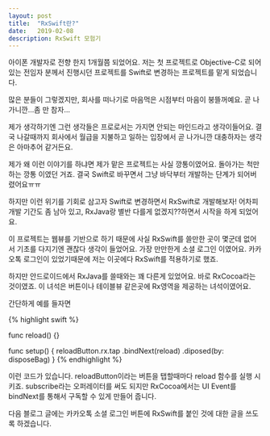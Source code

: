 ```yaml
---
layout: post
title:  "RxSwift란?"
date:   2019-02-08
description: RxSwift 모험기
---
```


 아이폰 개발자로 전향 한지 1개월쯤 되었어요.
저는 첫 프로젝트로 Objective-C로 되어있는 전임자 분께서 진행시던 프로젝트를 Swift로 변경하는 프로젝트를 맡게 되었습니다.

많은 분들이 그렇겠지만, 회사를 떠나기로 마음먹은 시점부터 마음이 붕뜰꺼예요.
곧 나가니깐...좀 만 참자...

제가 생각하기엔 그런 생각들은 프로로서는 가지면 안되는 마인드라고 생각이들어요.
결국 나갈때까지 회사에서 월급을 지불하고 일하는 입장에서 곧 나가니깐 대충하자는 생각은 아마추어 같거든요.

제가 왜 이런 이야기를 하냐면 제가 맡은 프로젝트는 사실 깡통이였어요.
돌아가는 척만 하는 깡통 이였던 거죠.
결국 Swift로 바꾸면서 그냥 바닥부터 개발하는 단계가 되어버렸어요ㅠㅠ

하지만 이런 위기를 기회로 삼고자 Swift로 변경하면서 RxSwift로 개발해보자!
어차피 개발 기간도 좀 남아 있고, RxJava랑 별반 다를게 없겠지??하면서 시작을 하게 되었어요.
 
이 프로젝트는 웹뷰를 기반으로 하기 때문에 사실 RxSwift를 쓸만한 곳이 몇군데 없어서 기초를 다지기엔 괜찮다 생각이 들었어요.
가장 만만한게 소셜 로그인 이였어요.
카카오톡 로그인이 있었기때문에 저는 이곳에다 RxSwift를 적용하기로 했죠.

하지만 안드로이드에서 RxJava를 쓸때와는 꽤 다른게 있었어요.
바로 RxCocoa라는 것이였죠.
이 녀석은 버튼이나 테이블뷰 같은곳에 Rx영역을 제공하는 녀석이였어요.

간단하게 예를 들자면

{% highlight swift %}

func reload() {}

func setup() {
  reloadButton.rx.tap
    .bindNext(reload)
    .diposed(by: disposeBag)
}
{% endhighlight %}

이런 코드가 있습니다. reloadButton이라는 버튼을 탭할때마다 reload 함수를 실행 시키죠.
subscribe라는 오퍼레이터를 써도 되지만 RxCocoa에서는 UI Event를 bindNext를 통해서 구독할 수 있게 만들어 줍니다.

다음 블로그 글에는 카카오톡 소셜 로그인 버튼에 RxSwift를 붙인 것에 대한 글을 쓰도록 하겠습니다.
